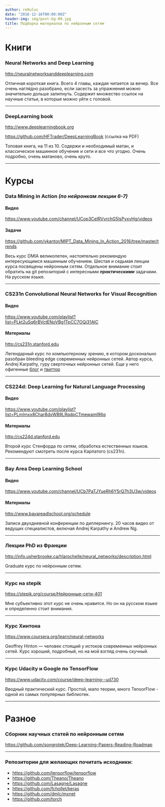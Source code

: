 ```yaml
---
author: re9ulus
date: "2016-12-16T00:00:00Z"
header-img: img/post-bg-09.jpg
title: Подборка материалов по нейронным сетям
---
```

<!--more-->
# Книги

### Neural Networks and Deep Learning

<http://neuralnetworksanddeeplearning.com>

Отличная короткая книга. Всего 4 главы, каждая читается за вечер.
Все очень наглядно разобрано, если засесть за упражнения можно значительно дольше залипнуть.
Содержит множество ссылок на научные статьи, в которые можно уйти с головой.

---

### DeepLearning book

<http://www.deeplearningbook.org>

<https://github.com/HFTrader/DeepLearningBook> (ссылка на PDF)

Топовая книга, на 11 из 10. Содержи и необходимый матан, и классическое машинное обучение и сети и все что угодно.
Очень подробно, очень матаново, очень круто.

---

# Курсы

### Data Mining in Action *(по нейронкам лекции 6-7)*

#### Видео

<https://www.youtube.com/channel/UCop3CelRVvrchG5lsPyxvHg/videos>

#### Задачи

<https://github.com/vkantor/MIPT_Data_Mining_In_Action_2016/tree/master/trends>

Весь курс DMIA великолепен, настоятельно рекомендую интересующимся машинным обучением. Шестая и седьмая лекции курса посвящены нейронным сетям.
Отдельное внимание стоит обратить на git репозиторий с интересными _**практическими**_ задачами. На русском языке.

---

### CS231n Convolutional Neural Networks for Visual Recognition

#### Видео

<https://www.youtube.com/playlist?list=PLkt2uSq6rBVctENoVBg1TpCC7OQi31AlC>

#### Материалы

<http://cs231n.stanford.edu>

Легендарный курс по компьютерному зрению, в котором досконально разобран bleeding edge современных нейронных сетей.
Автор курса, Andrej Karpathy, гуру сверточных нейронных сетей.
Еще у него офигенные [блог](http://karpathy.github.io) и [твиттор](https://twitter.com/karpathy?ref_src=twsrc%5Egoogle%7Ctwcamp%5Eserp%7Ctwgr%5Eauthor)

---

### CS224d: Deep Learning for Natural Language Processing

#### Видео

<https://www.youtube.com/playlist?list=PLmImxx8Char8dxWB9LRqdpCTmewaml96q>

#### Материалы

<http://cs224d.stanford.edu>

Второй курс Стенфорда по сетям, обработка естественных языков.
Рекомендуют смотреть после курса Карпатого (cs231n).

---

### Bay Area Deep Learning School

#### Видео

<https://www.youtube.com/channel/UCb7PaTJYueRh6Y5rQ7h3U3w/videos>

#### Материалы

<http://www.bayareadlschool.org/schedule>

Записи двухдневной конференции по диплернингу.
20 часов видео от ведущих специалистов, включая Andrej Karpathy и Andrew Ng.

---

### Лекции PhD из Франции

<http://info.usherbrooke.ca/hlarochelle/neural_networks/description.html>

Graduate курс по нейронным сетям.

---

### Курс на stepik

<https://stepik.org/course/Нейронные-сети-401>

Мне субъективно этот курс не очень нравится.
Но он на русском языке и определенно стоит внимания.

---

### Курс Хинтона

<https://www.coursera.org/learn/neural-networks>

Geoffrey Hinton — человек стоящий у истоков современных нейронных сетей. Курс хороший, подробный, но на мой взгляд очень скучный.

---

### Курс Udacity и Google по TensorFlow

<https://www.udacity.com/course/deep-learning--ud730>

Вводный практический курс. Простой, мало теории, много TensorFlow - одной из самых популярных библиотек.

---

# Разное

### Сборник научных статей по нейронным сетям

<https://github.com/songrotek/Deep-Learning-Papers-Reading-Roadmap>

---

### Репозитории для желающих почитать исходники:

- <https://github.com/tensorflow/tensorflow>
- <https://github.com/Theano/Theano>
- <https://github.com/Lasagne/Lasagne>
- <https://github.com/fchollet/keras>
- <https://github.com/dmlc/mxnet>
- <https://github.com/torch>
